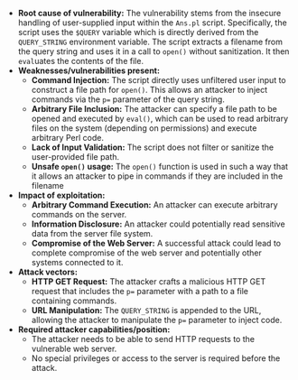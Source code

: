 - **Root cause of vulnerability:** The vulnerability stems from the insecure handling of user-supplied input within the `Ans.pl` script. Specifically, the script uses the `$QUERY` variable which is directly derived from the `QUERY_STRING` environment variable.  The script extracts a filename from the query string and uses it in a call to `open()` without sanitization. It then `eval`uates the contents of the file.
- **Weaknesses/vulnerabilities present:**
    - **Command Injection:** The script directly uses unfiltered user input to construct a file path for `open()`. This allows an attacker to inject commands via the `p=` parameter of the query string.
    - **Arbitrary File Inclusion:** The attacker can specify a file path to be opened and executed by `eval()`, which can be used to read arbitrary files on the system (depending on permissions) and execute arbitrary Perl code.
    - **Lack of Input Validation:** The script does not filter or sanitize the user-provided file path.
    - **Unsafe `open()` usage:** The `open()` function is used in such a way that it allows an attacker to pipe in commands if they are included in the filename
- **Impact of exploitation:**
    - **Arbitrary Command Execution:** An attacker can execute arbitrary commands on the server.
    - **Information Disclosure:** An attacker could potentially read sensitive data from the server file system.
    - **Compromise of the Web Server:** A successful attack could lead to complete compromise of the web server and potentially other systems connected to it.
- **Attack vectors:**
    - **HTTP GET Request:** The attacker crafts a malicious HTTP GET request that includes the `p=` parameter with a path to a file containing commands.
    - **URL Manipulation:** The `QUERY_STRING` is appended to the URL, allowing the attacker to manipulate the `p=` parameter to inject code.
- **Required attacker capabilities/position:**
    - The attacker needs to be able to send HTTP requests to the vulnerable web server.
    - No special privileges or access to the server is required before the attack.